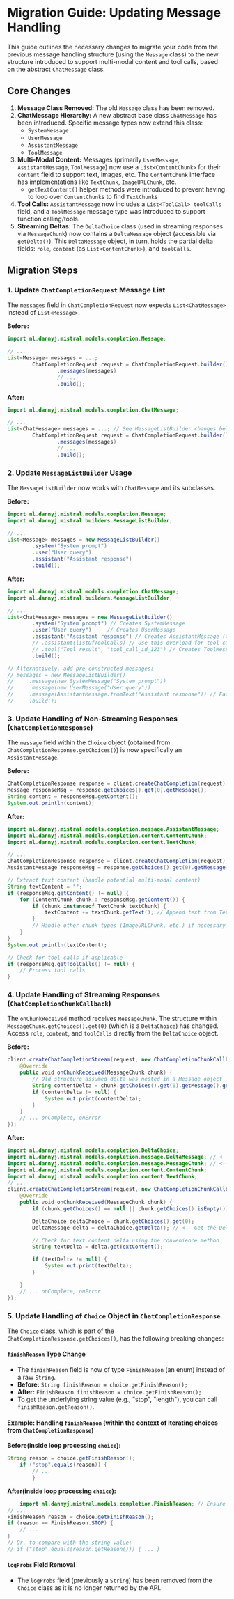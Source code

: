 # Migration Guide: Updating Message Handling

This guide outlines the necessary changes to migrate your code from the previous message handling structure (using the
`Message` class) to the new structure introduced to support multi-modal content and
tool calls, based on the abstract `ChatMessage` class.

## Core Changes

1. **Message Class Removed:** The old `Message` class has been removed.
2. **ChatMessage Hierarchy:** A new abstract base class `ChatMessage` has been
   introduced. Specific message types now extend this class:
    - `SystemMessage`
    - `UserMessage`
    - `AssistantMessage`
    - `ToolMessage`
3. **Multi-Modal Content:** Messages (primarily `UserMessage`, `AssistantMessage`, `ToolMessage`) now use a
   `List<ContentChunk>` for their `content` field to support text, images, etc. The
   `ContentChunk` interface has implementations like `TextChunk`,
   `ImageURLChunk`, etc.
    - `getTextContent()` helper methods were introduced to prevent having to loop over `ContentChunk`s to find `TextChunk`s
4. **Tool Calls:** `AssistantMessage` now includes a `List<ToolCall> toolCalls` field, and a `ToolMessage` message type was introduced to support function calling/tools.
5. **Streaming Deltas:** The `DeltaChoice` class (used in streaming responses via `MessageChunk`) now contains a
   `DeltaMessage` object (accessible via `getDelta()`). This `DeltaMessage`
   object, in turn, holds the partial delta fields: `role`, `content` (as `List<ContentChunk>`), and `toolCalls`.

## Migration Steps

### 1. Update `ChatCompletionRequest` Message List

The `messages` field in `ChatCompletionRequest` now expects `List<ChatMessage>` instead of `List<Message>`.

**Before:**

```java
import nl.dannyj.mistral.models.completion.Message;

// ...
List<Message> messages = ...;
        ChatCompletionRequest request = ChatCompletionRequest.builder()
                .messages(messages)
                // ...
                .build();
```

**After:**

```java
import nl.dannyj.mistral.models.completion.ChatMessage;

// ...
List<ChatMessage> messages = ...; // See MessageListBuilder changes below
        ChatCompletionRequest request = ChatCompletionRequest.builder()
                .messages(messages)
                // ...
                .build();
```

### 2. Update `MessageListBuilder` Usage

The `MessageListBuilder` now works with `ChatMessage` and its subclasses.

**Before:**

```java
import nl.dannyj.mistral.models.completion.Message;
import nl.dannyj.mistral.builders.MessageListBuilder;

// ...
List<Message> messages = new MessageListBuilder()
        .system("System prompt")
        .user("User query")
        .assistant("Assistant response")
        .build();
```

**After:**

```java
import nl.dannyj.mistral.models.completion.ChatMessage;
import nl.dannyj.mistral.builders.MessageListBuilder;

// ...
List<ChatMessage> messages = new MessageListBuilder()
        .system("System prompt") // Creates SystemMessage
        .user("User query")     // Creates UserMessage
        .assistant("Assistant response") // Creates AssistantMessage (text only)
        // .assistant(listOfToolCalls) // Use this overload for tool calls
        // .tool("Tool result", "tool_call_id_123") // Creates ToolMessage
        .build();

// Alternatively, add pre-constructed messages:
// messages = new MessageListBuilder()
//     .message(new SystemMessage("System prompt"))
//     .message(new UserMessage("User query"))
//     .message(AssistantMessage.fromText("Assistant response")) // Factory method
//     .build();
```

### 3. Update Handling of Non-Streaming Responses (`ChatCompletionResponse`)

The `message` field within the `Choice` object (obtained from `ChatCompletionResponse.getChoices()`) is now specifically
an `AssistantMessage`.

**Before:**

```java
ChatCompletionResponse response = client.createChatCompletion(request);
Message responseMsg = response.getChoices().get(0).getMessage();
String content = responseMsg.getContent();
System.out.println(content);
```

**After:**

```java
import nl.dannyj.mistral.models.completion.message.AssistantMessage;
import nl.dannyj.mistral.models.completion.content.ContentChunk;
import nl.dannyj.mistral.models.completion.content.TextChunk;

// ...
ChatCompletionResponse response = client.createChatCompletion(request);
AssistantMessage responseMsg = response.getChoices().get(0).getMessage();

// Extract text content (handle potential multi-modal content)
String textContent = "";
if (responseMsg.getContent() != null) {
    for (ContentChunk chunk : responseMsg.getContent()) {
        if (chunk instanceof TextChunk textChunk) {
            textContent += textChunk.getText(); // Append text from TextChunks
        }
        // Handle other chunk types (ImageURLChunk, etc.) if necessary
    }
}
System.out.println(textContent);

// Check for tool calls if applicable
if (responseMsg.getToolCalls() != null) {
    // Process tool calls
}
```

### 4. Update Handling of Streaming Responses (`ChatCompletionChunkCallback`)

The `onChunkReceived` method receives `MessageChunk`. The structure within `MessageChunk.getChoices().get(0)` (which is
a `DeltaChoice`) has changed. Access `role`, `content`, and `toolCalls` directly from the `DeltaChoice` object.

**Before:**

```java
client.createChatCompletionStream(request, new ChatCompletionChunkCallback() {
    @Override
    public void onChunkReceived(MessageChunk chunk) {
        // Old structure assumed delta was nested in a Message object
        String contentDelta = chunk.getChoices().get(0).getMessage().getContent();
        if (contentDelta != null) {
            System.out.print(contentDelta);
        }
    }
    // ... onComplete, onError
});
```

**After:**

```java
import nl.dannyj.mistral.models.completion.DeltaChoice;
import nl.dannyj.mistral.models.completion.message.DeltaMessage; // <-- Add this import
import nl.dannyj.mistral.models.completion.message.MessageChunk; // <-- Updated import path
import nl.dannyj.mistral.models.completion.content.ContentChunk;
import nl.dannyj.mistral.models.completion.content.TextChunk;
// ...
client.createChatCompletionStream(request, new ChatCompletionChunkCallback() {
    @Override
    public void onChunkReceived(MessageChunk chunk) {
        if (chunk.getChoices() == null || chunk.getChoices().isEmpty()) return;

        DeltaChoice deltaChoice = chunk.getChoices().get(0);
        DeltaMessage delta = deltaChoice.getDelta(); // <-- Get the DeltaMessage

        // Check for text content delta using the convenience method
        String textDelta = delta.getTextContent();

        if (textDelta != null) {
            System.out.print(textDelta);
        }

    }
    // ... onComplete, onError
});
```

### 5. Update Handling of `Choice` Object in `ChatCompletionResponse`

The `Choice` class, which is part of the `ChatCompletionResponse.getChoices()`, has the following breaking changes:

#### `finishReason` Type Change
- The `finishReason` field is now of type `FinishReason` (an enum) instead of a raw `String`.
- **Before:** `String finishReason = choice.getFinishReason();`
- **After:** `FinishReason finishReason = choice.getFinishReason();`
- To get the underlying string value (e.g., "stop", "length"), you can call `finishReason.getReason()`.

#### Example: Handling `finishReason` (within the context of iterating choices from `ChatCompletionResponse`)

**Before(inside loop processing `choice`):**
```java
String reason = choice.getFinishReason();
    if ("stop".equals(reason)) {
        // ...
        }
```

**After(inside loop processing `choice`):**
```java
    import nl.dannyj.mistral.models.completion.FinishReason; // Ensure import
// ...
FinishReason reason = choice.getFinishReason();
if (reason == FinishReason.STOP) {
    // ...
}
// Or, to compare with the string value:
// if ("stop".equals(reason.getReason())) { ... }
```

#### `logProbs` Field Removal
- The `logProbs` field (previously a `String`) has been removed from the `Choice` class as it is no longer returned by the API.
